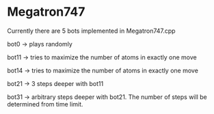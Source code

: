 # Megatron747

Currently there are 5 bots implemented in Megatron747.cpp

bot0 -> plays randomly

bot11 -> tries to maximize the number of atoms in exactly one move

bot14 -> tries to maximize the number of atoms in exactly one move

bot21 -> 3 steps deeper with bot11

bot31 -> arbitrary steps deeper with bot21. The number of steps will be determined from time limit.
